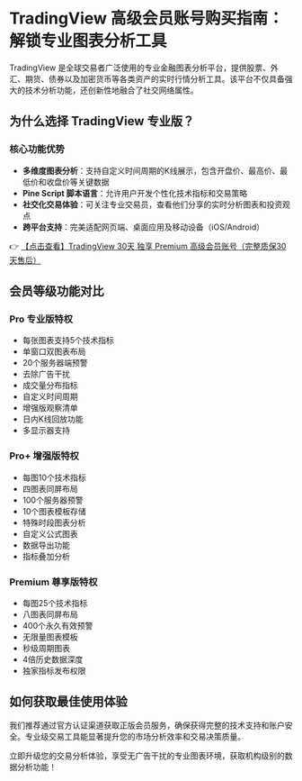 # TradingView 高级会员账号购买指南：解锁专业图表分析工具

TradingView 是全球交易者广泛使用的专业金融图表分析平台，提供股票、外汇、期货、债券以及加密货币等各类资产的实时行情分析工具。该平台不仅具备强大的技术分析功能，还创新性地融合了社交网络属性。

## 为什么选择 TradingView 专业版？

### 核心功能优势
- **多维度图表分析**：支持自定义时间周期的K线展示，包含开盘价、最高价、最低价和收盘价等关键数据
- **Pine Script 脚本语言**：允许用户开发个性化技术指标和交易策略
- **社交化交易体验**：可关注专业交易员，查看他们分享的实时分析图表和投资观点
- **跨平台支持**：完美适配网页端、桌面应用及移动设备（iOS/Android）

👉 [【点击查看】TradingView 30天 独享 Premium 高级会员账号（完整质保30天售后）](https://bit.ly/TradingView-Pro)

## 会员等级功能对比

### Pro 专业版特权
- 每张图表支持5个技术指标
- 单窗口双图表布局
- 20个服务器端预警
- 去除广告干扰
- 成交量分布指标
- 自定义时间周期
- 增强版观察清单
- 日内K线回放功能
- 多显示器支持

### Pro+ 增强版特权
- 每图10个技术指标
- 四图表同屏布局
- 100个服务器预警
- 10个图表模板存储
- 特殊时段图表分析
- 自定义公式图表
- 数据导出功能
- 指标叠加分析

### Premium 尊享版特权
- 每图25个技术指标
- 八图表同屏布局
- 400个永久有效预警
- 无限量图表模板
- 秒级周期图表
- 4倍历史数据深度
- 独家指标发布权限

## 如何获取最佳使用体验

我们推荐通过官方认证渠道获取正版会员服务，确保获得完整的技术支持和账户安全。专业级交易工具能显著提升您的市场分析效率和交易决策质量。

立即升级您的交易分析体验，享受无广告干扰的专业图表环境，获取机构级别的数据分析功能！